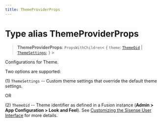 ```yaml
---
title: ThemeProviderProps
---
```


# Type alias ThemeProviderProps

> **ThemeProviderProps**: `PropsWithChildren`\< \{
  `theme`: [`ThemeOid`](type-alias.ThemeOid.md) \| [`ThemeSettings`](../interfaces/interface.ThemeSettings.md);
 } \>

Configurations for Theme.

Two options are supported:

(1) `ThemeSettings` -- Custom theme settings that override the default theme settings.

OR

(2) `ThemeOid` -- Theme identifier as defined in a Fusion instance (**Admin > App Configuration > Look and Feel**).
See [Customizing the Sisense User Interface](https://docs.sisense.com/main/SisenseLinux/customizing-the-sisense-user-interface.htm) for more details.

